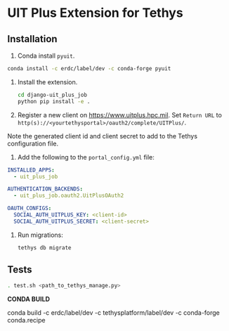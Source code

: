# UIT Plus Extension for Tethys

## Installation

1. Conda install `pyuit`.

  ```bash
  conda install -c erdc/label/dev -c conda-forge pyuit
  ```
  
1. Install the extension.
    
    ```bash
    cd django-uit_plus_job
    python pip install -e .
    ```

1. Register a new client on https://www.uitplus.hpc.mil. Set `Return URL` to `http(s)://<yourtethysportal>/oauth2/complete/UITPlus/`.

  Note the generated client id and client secret to add to the Tethys configuration file.
    
1. Add the following to the `portal_config.yml` file:

  ```yaml
  INSTALLED_APPS:
    - uit_plus_job
  
  AUTHENTICATION_BACKENDS:
    - uit_plus_job.oauth2.UitPlusOAuth2
  
  OAUTH_CONFIGS:
    SOCIAL_AUTH_UITPLUS_KEY: <client-id>
    SOCIAL_AUTH_UITPLUS_SECRET: <client-secret>
  ```

1. Run migrations:

    ```bash
    tethys db migrate
    ```

## Tests

```bash
. test.sh <path_to_tethys_manage.py>
```


**CONDA BUILD**

conda build -c erdc/label/dev -c tethysplatform/label/dev -c conda-forge conda.recipe